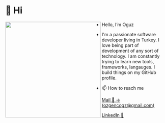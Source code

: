 # 👋 Hi

<img width=300 align="left" src="https://user-images.githubusercontent.com/49105196/159007214-ae20659b-02e5-4d42-842d-91dd567fe8d4.png" />

- Hello, I’m Oguz
- I'm a passionate software developer living in Turkey. I love being part of development of any sort of technology. I am constantly trying to learn new tools, frameworks, langauges. I build things on my GitHub profile. 


- 📫 How to reach me 

 [Mail 📧 -> (ozgencogz@gmail.com)](mailto:ozgencogz@gmail.com)
 
 [LinkedIn 🔗](https://www.linkedin.com/in/ogz-ozgenc/)



<!---
esrefimadrabaz/esrefimadrabaz is a ✨ special ✨ repository because its `README.md` (this file) appears on your GitHub profile.
You can click the Preview link to take a look at your changes.
--->

